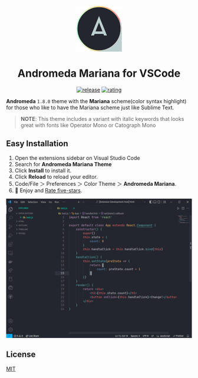 
<div align="center">

![andromeda-logotype](images/icon.png)

# Andromeda Mariana for VSCode
  
[![release](https://img.shields.io/github/release/myaaghubi/Andromeda-Mariana-VSCode.svg?style=for-the-badge&logo=github&logoColor=white&colorA=2b303b&colorB=00e8c6)](https://github.com/myaaghubi/Andromeda-Mariana-VSCode/releases/latest)
[![rating](https://img.shields.io/visual-studio-marketplace/stars/myaaghubi.andromeda-mariana-vscode?style=for-the-badge&logo=reverbnation&logoColor=white&colorA=2b303b&colorB=FFE66D)](https://marketplace.visualstudio.com/items?itemName=myaaghubi.andromeda-mariana-vscode)

</div>

**Andromeda** `1.8.0` theme with the **Mariana** scheme(color syntax highlight) for those who like to have the Mariana scheme just like Sublime Text.

> **NOTE**: This theme includes a variant with italic keywords that looks great with fonts like Operator Mono or Catograph Mono

## Easy Installation

1. Open the extensions sidebar on Visual Studio Code
2. Search for **Andromeda Mariana Theme**
3. Click **Install** to install it.
4. Click **Reload** to reload your editor.
5. Code/File ＞ Preferences ＞ Color Theme ＞ **Andromeda Mariana**.
6. 🌟 Enjoy and [Rate five-stars](https://marketplace.visualstudio.com/items?itemName=myaaghubi.andromeda-mariana-vscode&ssr=false#review-details).


![andromeda-mariana-theme-options](images/andromeda-mariana.png)


## License

[MIT](https://github.com/release/myaaghubi/Andromeda-Mariana-VSCode/blob/master/LICENSE.md)

